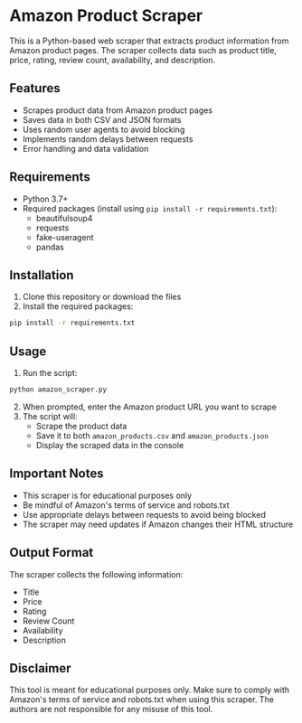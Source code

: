 # Amazon Product Scraper

This is a Python-based web scraper that extracts product information from Amazon product pages. The scraper collects data such as product title, price, rating, review count, availability, and description.

## Features

- Scrapes product data from Amazon product pages
- Saves data in both CSV and JSON formats
- Uses random user agents to avoid blocking
- Implements random delays between requests
- Error handling and data validation

## Requirements

- Python 3.7+
- Required packages (install using `pip install -r requirements.txt`):
  - beautifulsoup4
  - requests
  - fake-useragent
  - pandas

## Installation

1. Clone this repository or download the files
2. Install the required packages:
```bash
pip install -r requirements.txt
```

## Usage

1. Run the script:
```bash
python amazon_scraper.py
```

2. When prompted, enter the Amazon product URL you want to scrape
3. The script will:
   - Scrape the product data
   - Save it to both `amazon_products.csv` and `amazon_products.json`
   - Display the scraped data in the console

## Important Notes

- This scraper is for educational purposes only
- Be mindful of Amazon's terms of service and robots.txt
- Use appropriate delays between requests to avoid being blocked
- The scraper may need updates if Amazon changes their HTML structure

## Output Format

The scraper collects the following information:
- Title
- Price
- Rating
- Review Count
- Availability
- Description

## Disclaimer

This tool is meant for educational purposes only. Make sure to comply with Amazon's terms of service and robots.txt when using this scraper. The authors are not responsible for any misuse of this tool. 